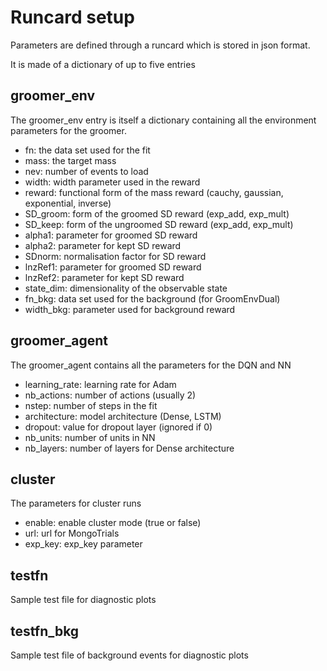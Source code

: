 Runcard setup
=============

Parameters are defined through a runcard which is stored in json format.

It is made of a dictionary of up to five entries

## groomer_env
The groomer_env entry is itself a dictionary containing all the
environment parameters for the groomer.
- fn: the data set used for the fit
- mass: the target mass
- nev: number of events to load
- width: width parameter used in the reward
- reward: functional form of the mass reward (cauchy, gaussian, exponential, inverse)
- SD_groom: form of the groomed SD reward (exp_add, exp_mult)
- SD_keep: form of the ungroomed SD reward (exp_add, exp_mult)
- alpha1: parameter for groomed SD reward
- alpha2: parameter for kept SD reward
- SDnorm: normalisation factor for SD reward
- lnzRef1: parameter for groomed SD reward
- lnzRef2: parameter for kept SD reward
- state_dim: dimensionality of the observable state
- fn_bkg: data set used for the background (for GroomEnvDual)
- width_bkg: parameter used for background reward

## groomer_agent
The groomer_agent contains all the parameters for the DQN and NN
- learning_rate: learning rate for Adam
- nb_actions: number of actions (usually 2)
- nstep: number of steps in the fit
- architecture: model architecture (Dense, LSTM)
- dropout: value for dropout layer (ignored if 0)
- nb_units: number of units in NN
- nb_layers: number of layers for Dense architecture

## cluster
The parameters for cluster runs
- enable: enable cluster mode (true or false)
- url: url for MongoTrials
- exp_key: exp_key parameter

## testfn
Sample test file for diagnostic plots

## testfn_bkg
Sample test file of background events for diagnostic plots